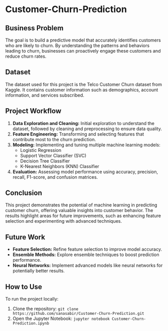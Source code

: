 # Customer-Churn-Prediction

## Business Problem
The goal is to build a predictive model that accurately identifies customers who are likely to churn. By understanding the patterns and behaviors leading to churn, businesses can proactively engage these customers and reduce churn rates.

## Dataset
The dataset used for this project is the Telco Customer Churn dataset from Kaggle. It contains customer information such as demographics, account information, and services subscribed.

## Project Workflow
1. **Data Exploration and Cleaning:** Initial exploration to understand the dataset, followed by cleaning and preprocessing to ensure data quality.
2. **Feature Engineering:** Transforming and selecting features that contribute most to the churn prediction.
3. **Modeling:** Implementing and tuning multiple machine learning models:
   - Logistic Regression
   - Support Vector Classifier (SVC)
   - Decision Tree Classifier
   - K-Nearest Neighbors (KNN) Classifier
4. **Evaluation:** Assessing model performance using accuracy, precision, recall, F1-score, and confusion matrices.

## Conclusion
This project demonstrates the potential of machine learning in predicting customer churn, offering valuable insights into customer behavior. The results highlight areas for future improvements, such as enhancing feature selection and experimenting with advanced techniques.

## Future Work
- **Feature Selection:** Refine feature selection to improve model accuracy.
- **Ensemble Methods:** Explore ensemble techniques to boost prediction performance.
- **Neural Networks:** Implement advanced models like neural networks for potentially better results.

## How to Use
To run the project locally:
1. Clone the repository: `git clone https://github.com/sanasabir/Customer-Churn-Prediction.git`
2. Open the Jupyter Notebook: `jupyter notebook Customer-Churn-Prediction.ipynb`
